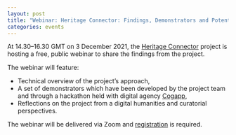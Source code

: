 ```yaml
---
layout: post
title: "Webinar: Heritage Connector: Findings, Demonstrators and Potential (14.30–16.30, 3 December 2021)"
categories: events
---
```


At 14.30–16.30 GMT on 3 December 2021, the [Heritage Connector](https://www.sciencemuseumgroup.org.uk/project/heritage-connector/) project is hosting a free, public webinar to share the findings from the project.

The webinar will feature: 

* Technical overview of the project’s approach,
* A set of demonstrators which have been developed by the project team and through a hackathon held with digital agency [Cogapp](https://www.cogapp.com),
* Reflections on the project from a digital humanities and curatorial perspectives.

The webinar will be delivered via Zoom and [registration](https://us06web.zoom.us/webinar/register/WN_PT-bLwQAR2mjW5IieqAO8g) is required.
